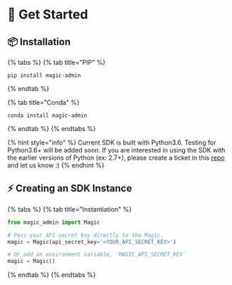 # 🚀 Get Started

## 📦 Installation

{% tabs %}
{% tab title="PIP" %}
```text
pip install magic-admin
```
{% endtab %}

{% tab title="Conda" %}
```text
conda install magic-admin
```
{% endtab %}
{% endtabs %}

{% hint style="info" %}
Current SDK is built with Python3.6. Testing for Python3.6+ will be added soon. If you are interested in using the SDK with the earlier versions of Python \(ex: 2.7+\), please create a ticket in this [repo](https://github.com/fortmatic/magic-admin-python) and let us know :\)
{% endhint %}

## ⚡️ Creating an SDK Instance

{% tabs %}
{% tab title="Instantiation" %}
```python
from magic_admin import Magic

# Pass your API secret key directly to the Magic.
magic = Magic(api_secret_key='<YOUR_API_SECRET_KEY>')

# Or add an environment variable, `MAGIC_API_SECRET_KEY`
magic = Magic()
```
{% endtab %}
{% endtabs %}



